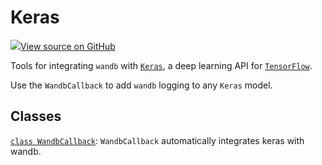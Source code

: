 # Keras

[![](https://www.tensorflow.org/images/GitHub-Mark-32px.png)View source on GitHub](https://www.github.com/wandb/client/tree/v0.10.31.dev1/wandb/integration/keras/__init__.py)

Tools for integrating `wandb` with [`Keras`](https://keras.io/), a deep learning API for [`TensorFlow`](https://www.tensorflow.org/).

Use the `WandbCallback` to add `wandb` logging to any `Keras` model.

## Classes

[`class WandbCallback`](wandbcallback.md): `WandbCallback` automatically integrates keras with wandb.

